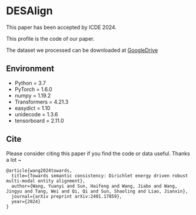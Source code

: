 # DESAlign
This paper has been accepted by ICDE 2024.

This profile is the code of our paper.

The dataset we processed can be downloaded at [GoogleDrive](https://drive.google.com/file/d/1xYgXv8n1F8CBSNmYs5f3GfdJmrWHpxDJ/view?usp=drive_link)

## Environment
* Python = 3.7
* PyTorch = 1.6.0
* numpy = 1.19.2
* Transformers = 4.21.3
* easydict = 1.10
* unidecode = 1.3.6
* tensorboard = 2.11.0

## Cite
Please consider citing this paper if you find the code or data useful. Thanks a lot ~


```bigquery
@article{wang2024towards,
  title={Towards semantic consistency: Dirichlet energy driven robust multi-modal entity alignment},
  author={Wang, Yuanyi and Sun, Haifeng and Wang, Jiabo and Wang, Jingyu and Tang, Wei and Qi, Qi and Sun, Shaoling and Liao, Jianxin},
  journal={arXiv preprint arXiv:2401.17859},
  year={2024}
}
```
